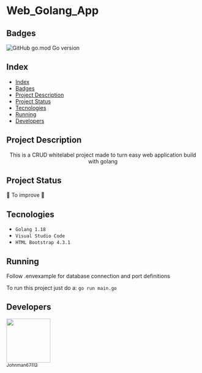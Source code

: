 # Web_Golang_App

## Badges

![GitHub go.mod Go version](https://img.shields.io/github/go-mod/go-version/Johnman67112/web_golang_app)

## Index 

* [Index](#index)
* [Badges](#badges)
* [Project Description](#project-description)
* [Project Status](#project-status)
* [Tecnologies](#tecnologies)
* [Running](#running)
* [Developers](#developers)

## Project Description

<p align="center">This is a CRUD whitelabel project made to turn easy web application build with golang</p>

## Project Status

:construction: To improve :construction:

## Tecnologies

- ``Golang 1.18``
- ``Visual Studio Code``
- ``HTML Bootstrap 4.3.1``

## Running

Follow .envexample for database connection and port definitions

To run this project just do a:
`go run main.go`

## Developers

[<img src="https://avatars.githubusercontent.com/Johnman67112" width=115><br><sub>Johnman67112</sub>](https://github.com/Johnman67112)